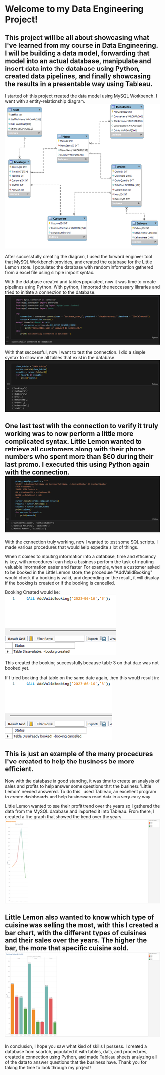 # Welcome to my Data Engineering Project! <br>
This project will be all about showcasing what I've learned from my course in Data Engineering. I will be building a data model, forwarding that model into an actual database, manipulate and insert data into the database using Python, created data pipelines, and finally showcasing the results in a presentable way using Tableau. 
---------------------------------------------------------------------------------------------------------
I started off this project created the data model using MySQL Workbench. I went with a entity-relationship diagram. 
![image](LittleLemonDM.png)

After successfully creating the diagram, I used the forward engineer tool that MySQL Workbench provides, and created the database for the Little Lemon store. I populated the database with random information gathered from a excel file using simple import syntax. 

With the database created and tables populated, now it was time to create pipelines using Python. With python, I imported the neccessary libraries and tried to initiate a connection to the database. 
![image](PythonConnection.png)

With that successful, now I want to test the connection. I did a simple syntax to show me all tables that exist in the database.
![image](ConnectionTest.png)

One last test with the connection to verify it truly working was to now perform a little more complicated syntax. Little Lemon wanted to retrieve all customers along with their phone numbers who spent more than $60 during their last promo. I executed this using Python again with the connection. 
![image](PromoResults.png)
---------------------------------------------------------------------------------------------------------
With the connection truly working, now I wanted to test some SQL scripts. I made various procedures that would help expedite a lot of things. 

When it comes to inputing information into a database, time and efficiency is key, with procedures I can help a business perform the task of inputing valuable information easier and faster. For example, when a customer asked to be booked in the Little Lemon store, the procedure "AddValidBooking" would check if a booking is valid, and depending on the result, it will display if the booking is created or if the booking is cancelled.

Booking Created would be:
![image](BookingCreated.png)

This created the booking successfully because table 3 on that date was not booked yet. 

If I tried booking that table on the same date again, then this would result in:
![image](BookingFailed.png)

This is just an example of the many procedures I've created to help the business be more efficient. 
---------------------------------------------------------------------------------------------------------
Now with the database in good standing, it was time to create an analysis of sales and profits to help answer some questions that the business 'Little Lemon' needed answered. To do this I used Tableau, an excellent program to create dashboards and help businesses read data in a very easy way. 

Little Lemon wanted to see their profit trend over the years so I gathered the data from the MySQL database and imported it into Tableau. From there, I created a line graph that showed the trend over the years. 
![image](ProfitChart.png)

Little Lemon also wanted to know which type of cuisine was selling the most, with this I created a bar chart, with the different types of cuisines and their sales over the years. The higher the bar, the more that specific cuisine sold. 
![image](CuisineSales&Profits.png)
---------------------------------------------------------------------------------------------------------
In conclusion, I hope you saw what kind of skills I possess. I created a database from scartch, populated it with tables, data, and procedures, created a connection using Python, and made Tableau sheets analyzing all of the data to answer questions that the business have. Thank you for taking the time to look through my project!  


